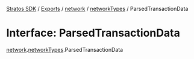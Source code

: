 [Stratos SDK](../README.md) / [Exports](../modules.md) / [network](../modules/network.md) / [networkTypes](../modules/network.networkTypes.md) / ParsedTransactionData

# Interface: ParsedTransactionData

[network](../modules/network.md).[networkTypes](../modules/network.networkTypes.md).ParsedTransactionData
